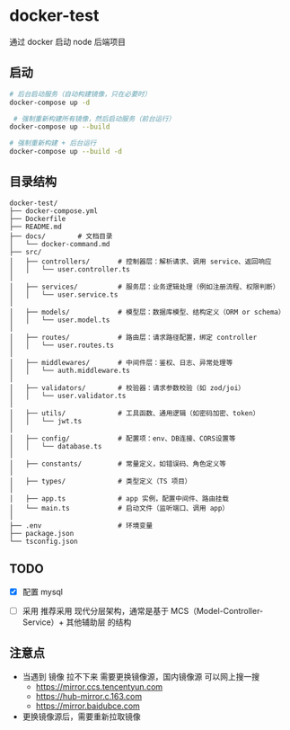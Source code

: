 # docker-test
通过 docker 启动 node 后端项目 


## 启动
```bash 
# 后台启动服务（自动构建镜像，只在必要时）
docker-compose up -d

 # 强制重新构建所有镜像，然后启动服务（前台运行）
docker-compose up --build

# 强制重新构建 + 后台运行
docker-compose up --build -d
```

## 目录结构
```
docker-test/
├── docker-compose.yml
├── Dockerfile
├── README.md
├── docs/        # 文档目录
│   └── docker-command.md 
├── src/
│   ├── controllers/       # 控制器层：解析请求、调用 service、返回响应
│   │   └── user.controller.ts
│
│   ├── services/          # 服务层：业务逻辑处理（例如注册流程、权限判断）
│   │   └── user.service.ts
│
│   ├── models/            # 模型层：数据库模型、结构定义（ORM or schema）
│   │   └── user.model.ts
│
│   ├── routes/            # 路由层：请求路径配置，绑定 controller
│   │   └── user.routes.ts
│
│   ├── middlewares/       # 中间件层：鉴权、日志、异常处理等
│   │   └── auth.middleware.ts
│
│   ├── validators/        # 校验器：请求参数校验（如 zod/joi）
│   │   └── user.validator.ts
│
│   ├── utils/             # 工具函数、通用逻辑（如密码加密、token）
│   │   └── jwt.ts
│
│   ├── config/            # 配置项：env、DB连接、CORS设置等
│   │   └── database.ts
│
│   ├── constants/         # 常量定义，如错误码、角色定义等
│
│   ├── types/             # 类型定义（TS 项目）
│
│   ├── app.ts             # app 实例，配置中间件、路由挂载
│   └── main.ts            # 启动文件（监听端口、调用 app）
│
├── .env                   # 环境变量
├── package.json
└── tsconfig.json

```

## TODO
- [x] 配置 mysql
- [ ] 采用 推荐采用 现代分层架构，通常是基于 MCS（Model-Controller-Service）+ 其他辅助层 的结构


## 注意点 
- 当遇到 镜像 拉不下来 需要更换镜像源，国内镜像源 可以网上搜一搜
  - https://mirror.ccs.tencentyun.com
  - https://hub-mirror.c.163.com
  - https://mirror.baidubce.com
- 更换镜像源后，需要重新拉取镜像
